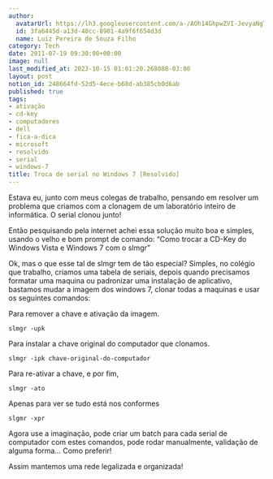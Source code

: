 ```yaml
---
author:
  avatarUrl: https://lh3.googleusercontent.com/a-/AOh14GhpwZVI-JevyaNgTdlrOT6YN20cI6V9Kxtq38Ij8AQ=s100
  id: 3fa6445d-a13d-40cc-8901-4a9f6f654d3d
  name: Luiz Pereira de Souza Filho
category: Tech
date: 2011-07-19 09:30:00+00:00
image: null
last_modified_at: 2023-10-15 01:01:20.268088-03:00
layout: post
notion_id: 248664fd-52d5-4ece-b68d-ab385cb0d6ab
published: true
tags:
- ativação
- cd-key
- computadores
- dell
- fica-a-dica
- microsoft
- resolvido
- serial
- windows-7
title: Troca de serial no Windows 7 [Resolvido]
---
```


Estava eu, junto com meus colegas de trabalho, pensando em resolver um problema que criamos com a clonagem de um laboratório inteiro de informática. O serial clonou junto!

Então pesquisando pela internet achei essa solução muito boa e simples, usando o velho e bom prompt de comando: “Como trocar a CD-Key do Windows Vista e Windows 7 com o slmgr”

Ok, mas o que esse tal de slmgr tem de tão especial? Simples, no colégio que trabalho, criamos uma tabela de seriais, depois quando precisamos formatar uma maquina ou padronizar uma instalação de aplicativo, bastamos mudar a imagem dos windows 7, clonar todas a maquinas e usar os seguintes comandos:

Para remover a chave e ativação da imagem.

`slmgr -upk`  

Para instalar a chave original do computador que clonamos.

`slmgr -ipk chave-original-do-computador`

Para re-ativar a chave, e por fim,

`slmgr -ato`  

Apenas para ver se tudo está nos conformes

`slgmr -xpr`

Agora use a imaginação, pode criar um batch para cada serial de computador com estes comandos, pode rodar manualmente, validação de alguma forma… Como preferir!

Assim mantemos uma rede legalizada e organizada!
